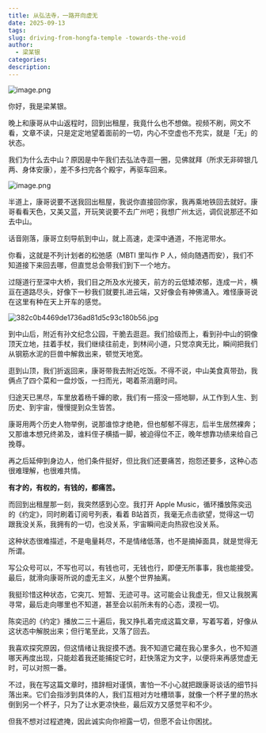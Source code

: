 ```yaml
---
title: 从弘法寺，一路开向虚无
date: 2025-09-13
tags:
slug: driving-from-hongfa-temple -towards-the-void
author:
  - 梁某银
categories:
description:
---
```

![image.png](https://img.liangmouyin.com/2025/09/00e970b64ac6efb21e0e2b55825a0e84.png)

你好，我是梁某银。

晚上和康哥从中山返程时，回到出租屋，我竟什么也不想做。视频不刷，网文不看，文章不读，只是定定地望着面前的一切，内心不空虚也不充实，就是「无」的状态。

我们为什么去中山？原因是中午我们去弘法寺逛一圈，见佛就拜（所求无非碎银几两、身体安康），差不多扫完各个殿宇，再驱车回来。

![image.png](https://img.liangmouyin.com/2025/09/dca9965ab6ee0559a27886d04726fe71.png)

半道上，康哥说要不送我回出租屋，我说你直接回你家，我再乘地铁回去就好。康哥看看天色，又美又蓝，开玩笑说要不去广州吧；我想广州太远，调侃说那还不如去中山。

话音刚落，康哥立刻导航到中山，就上高速，走深中通道，不拖泥带水。

你看，这就是不列计划者的松弛感（MBTI 里叫作 P 人，倾向随遇而安），我们不知道接下来回去哪，但直觉总会带我们到下一个地方。

过隧道行至深中大桥，我们目之所及水光接天，前方的云低矮浓郁，连成一片，横亘在道路尽头，好像下一秒我们就要扎进云端，又好像会有神佛涌入。难怪康哥说在这里有种在天上开车的感觉。

![382c0b4469de1736ad81d5c93c180b56.jpg](https://img.liangmouyin.com/2025/09/3dcd2dc2a8c50718f5dda1334bc794cf.jpg)

到中山后，附近有孙文纪念公园，干脆去逛逛。我们拾级而上，看到孙中山的铜像顶天立地，拄着手杖，我们继续往前走，到林间小道，只觉凉爽无比，瞬间把我们从钢筋水泥的巨兽中解救出来，顿觉天地宽。

逛到山顶，我们折返回来，康哥带我去附近吃饭。不得不说，中山美食真带劲，我俩点了四个菜和一盘炒饭，一扫而光，喝着茶消磨时间。

归途天已黑尽，车里放着杨千嬅的歌，我们有一搭没一搭地聊，从工作到人生、到历史、到宇宙，慢慢提到众生皆苦。

康哥用两个历史人物举例，说那谁惊才绝艳，但也郁郁不得志，后半生居然裸奔；又那谁本想兄终弟及，谁料侄子横插一脚，被迫得位不正，晚年想靠功绩来给自己挽尊。

再之后延伸到身边人，他们条件挺好，但比我们还要痛苦，抱怨还要多，这种心态很难理解，也很难共情。

**有才的，有权的，有钱的，都痛苦。**

而回到出租屋那一刻，我突然感到心空。我打开 Apple Music，循环播放陈奕迅的《约定》，同时刷着订阅号列表，看着 B站首页，我毫无点击欲望，觉得这一切跟我没关系，我拥有的一切，也没关系，宇宙瞬间走向热寂也没关系。

这种状态很难描述，不是电量耗尽，不是情绪低落，也不是摘掉面具，就是觉得无所谓。

写公众号可以，不写也可以，有钱也可，无钱也行，即便无所事事，我也能接受。最后，就滑向康哥所说的虚无主义，从整个世界抽离。

我挺珍惜这种状态，它突兀、短暂、无迹可寻。这可能会让我虚无，但又让我脱离寻常，最后走向哪里也不知道，甚至会以前所未有的心态，漠视一切。

陈奕迅的《约定》播放二三十遍后，我又挣扎着完成这篇文章，写着写着，好像从这状态中解脱出来；但行笔至此，又落了回去。

我喜欢探究原因，但这情绪让我捉摸不透。我不知道它藏在我心里多久，也不知道哪天再度出现，只能趁着我还能捕捉它时，赶快落定为文字，以便将来再感觉虚无时，可以对照一番。

不过，我在写这篇文章时，措辞相对谨慎，害怕一不小心就把跟康哥谈话的细节抖落出来。它们会指涉到具体的人，我们互相对方吐槽琐事，就像一个杯子里的热水倒到另一个杯子，只为了让水更凉快些，最后双方又感觉平和不少。

但我不想对过程遮掩，因此诚实向你袒露一切，但愿不会让你困扰。